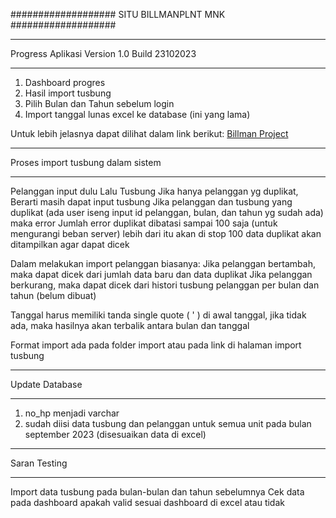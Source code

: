 ###################
SITU BILLMANPLNT MNK
###################



********************************************
Progress Aplikasi Version 1.0 Build 23102023 
********************************************

1. Dashboard progres 
2. Hasil import tusbung
2. Pilih Bulan dan Tahun sebelum login
2. Import tanggal lunas excel ke database (ini yang lama)

Untuk lebih jelasnya dapat dilihat dalam link berikut:
[Billman Project](https://docs.google.com/spreadsheets/d/1awP3t7B6ldCpr9AHQaoaL8rsntCMXIMi/edit?rtpof=true&sd=true#gid=534714750)


**********************************
Proses import tusbung dalam sistem
**********************************

Pelanggan input dulu Lalu Tusbung
Jika hanya pelanggan yg duplikat, Berarti masih dapat input tusbung
Jika pelanggan dan tusbung yang duplikat (ada user iseng input id pelanggan, bulan, dan tahun yg sudah ada) maka error 
Jumlah error duplikat dibatasi sampai 100 saja (untuk mengurangi beban server)
lebih dari itu akan di stop
100 data duplikat akan ditampilkan agar dapat dicek 

Dalam melakukan import pelanggan biasanya:
Jika pelanggan bertambah, maka dapat dicek dari jumlah data baru dan data duplikat
Jika pelanggan berkurang, maka dapat dicek dari histori tusbung pelanggan per bulan dan tahun (belum dibuat)

Tanggal harus memiliki tanda single quote ( ' ) di awal tanggal, 
jika tidak ada, maka hasilnya akan terbalik antara bulan dan tanggal

Format import ada pada folder import atau pada link di halaman import tusbung

***************
Update Database
***************

1. no_hp menjadi varchar
2. sudah diisi data tusbung dan pelanggan untuk semua unit pada bulan september 2023 (disesuaikan data di excel) 

*************
Saran Testing
*************

Import data tusbung pada bulan-bulan dan tahun sebelumnya
Cek data pada dashboard apakah valid sesuai dashboard di excel atau tidak